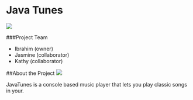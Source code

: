 # Java Tunes
![](https://i.imgur.com/Bzbnz8I.png)


###Project Team
* Ibrahim (owner)
* Jasmine (collaborator)
* Kathy (collaborator)

##About the Project
![](https://i.imgur.com/FAhkx5n.png)

JavaTunes is a console based music player that lets you play classic songs in your.





